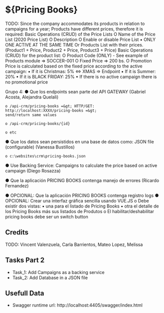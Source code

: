# ${Pricing Books}
TODO: Since the company accommodates its products in relation to campaigns for a year; Products have different prices, therefore it is required:
Basic Operations (CRUD) of the Price Lists
O Name of the Price List (2020 Price List)
O Description
O Enable or disable Price List
▪ ONLY ONE ACTIVE AT THE SAME TIME
Or Products List with their prices.
(Product1 + Price, Product2 + Price, Product3 + Price)
Basic Operations (CRUD) for the product list:
O Product Code (ONLY) - See example of Products module => SOCCER-001
O Fixed Price => 200 bs.
O Promotion Price is calculated based on the fixed price according to the active campaign:
▪ If it is Christmas: 5% <=> XMAS => Endpoint
▪ If it is Summer: 20%
▪ If it is BLACK FRIDAY: 25%
▪ If there is no active campaign there is no promotional price





Grupo 4: 
● Que los endpoints sean parte del API GATEWAY (Gabriel Acosta, Alejandra Quelali)
    
    o /api-crm/pricing-books =&gt; HTTP/GET: http://localhost:XXXX/pricing-books =&gt;
    send/return same values

    o /api-crm/pricing-books/{id}

    o etc

● Que los datos sean persistidos en una base de datos como: JSON file (configurable) (Vanessa Bustillos)
    
    o c:\websites\crm\pricing-books.json

● Use Backing Service: Campaigns to calculate the price based on active campaign (Diego Rosazza)

● Que la aplicación PRICING BOOKS contenga manejo de errores (Ricardo Fernandez)

● OPCIONAL: Que la aplicación PRICING BOOKS contenga registro logs
● OPCIONAL: Crear una interfaz gráfica sencilla usando VUE.JS
    o Debe existir dos vistas:
        ▪ una para el listado de Pricing Books
        ▪ otra el detalle de los Pricing Books más sus listados de Produtos
    o El habilitar/deshabilitar pricing books debe ser un switch button

## Credits

TODO: Vincent Valenzuela, Carla Barrientos, Mateo Lopez, Melissa

## Tasks Part 2
- Task_1: Add Campaigns as a backing service
- Task_2: Add Database in a JSON file
## Usefull Data
- Swagger runtime url: http://localhost:4405/swagger/index.html



